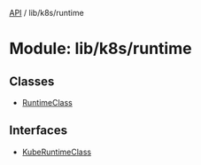 [API](../API.md) / lib/k8s/runtime

# Module: lib/k8s/runtime

## Classes

- [RuntimeClass](../classes/lib_k8s_runtime.RuntimeClass.md)

## Interfaces

- [KubeRuntimeClass](../interfaces/lib_k8s_runtime.KubeRuntimeClass.md)
